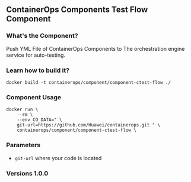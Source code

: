 ## ContainerOps Components Test Flow Component

### What's the Component?
Push YML File of ContainerOps Components to The orchestration engine service for auto-testing.

### Learn how to build it?

```
docker build -t containerops/component/component-ctest-flow ./

```
### Component Usage
```
docker run \
    --rm \
    --env CO_DATA=" \
    git-url=https://github.com/Huawei/containerops.git " \
    containerops/component/component-ctest-flow \ 
```

### Parameters 

- `git-url` where your code is located

### Versions 1.0.0
